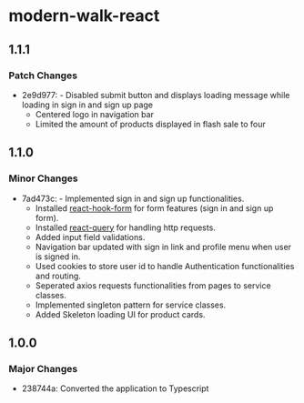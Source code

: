 # modern-walk-react

## 1.1.1

### Patch Changes

- 2e9d977: - Disabled submit button and displays loading message while loading in sign in and sign up page
  - Centered logo in navigation bar
  - Limited the amount of products displayed in flash sale to four

## 1.1.0

### Minor Changes

- 7ad473c: - Implemented sign in and sign up functionalities.
  - Installed [react-hook-form](https://react-hook-form.com) for form features (sign in and sign up form).
  - Installed [react-query](https://tanstack.com/query/v3/) for handling http requests.
  - Added input field validations.
  - Navigation bar updated with sign in link and profile menu when user is signed in.
  - Used cookies to store user id to handle Authentication functionalities and routing.
  - Seperated axios requests functionalities from pages to service classes.
  - Implemented singleton pattern for service classes.
  - Added Skeleton loading UI for product cards.

## 1.0.0

### Major Changes

- 238744a: Converted the application to Typescript
